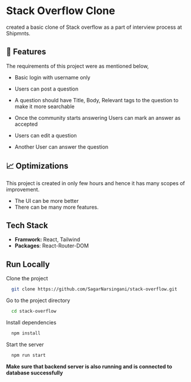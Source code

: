 
# Stack Overflow Clone

created a basic clone of Stack overflow as a part of interview process at Shipmnts.



## 🚀 Features

The requirements of this project were as mentioned below,

- Basic login with username only
- Users can post a question
- A question should have Title, Body, Relevant tags to the question to make it more searchable
- Once the community starts answering Users can mark an answer as accepted
- Users can edit a question

- Another User can answer the question

## 📈 Optimizations

This project is created in only few hours and hence it has many scopes of improvement. 

- The UI can be more better
- There can be many more features. 
## Tech Stack

- **Framwork:** React, Tailwind
- **Packages**: React-Router-DOM



## Run Locally

Clone the project

```bash
  git clone https://github.com/SagarNarsingani/stack-overflow.git
```

Go to the project directory

```bash
  cd stack-overflow
```

Install dependencies

```bash
  npm install
```

Start the server

```bash
  npm run start
```

**Make sure that backend server is also running and is connected to database successfully**
